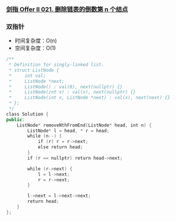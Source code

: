 ### [剑指 Offer II 021. 删除链表的倒数第 n 个结点](https://leetcode.cn/problems/SLwz0R/)

### 双指针

- 时间复杂度：O(n)
- 空间复杂度：O(1)

```c++
/**
 * Definition for singly-linked list.
 * struct ListNode {
 *     int val;
 *     ListNode *next;
 *     ListNode() : val(0), next(nullptr) {}
 *     ListNode(int x) : val(x), next(nullptr) {}
 *     ListNode(int x, ListNode *next) : val(x), next(next) {}
 * };
 */
class Solution {
public:
    ListNode* removeNthFromEnd(ListNode* head, int n) {
        ListNode* l = head, * r = head;
        while (n--) {
            if (r) r = r->next;
            else return head;
        }
        if (r == nullptr) return head->next;

        while (r->next) {
            l = l->next;
            r = r->next;
        }

        l->next = l->next->next;
        return head;
    }
};
```
